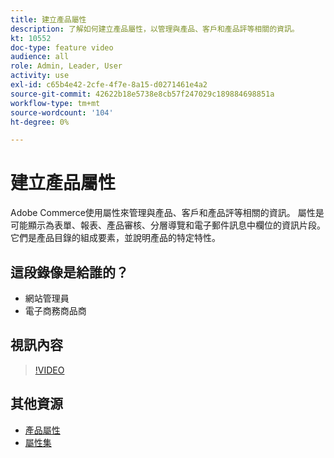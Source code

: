 ```yaml
---
title: 建立產品屬性
description: 了解如何建立產品屬性，以管理與產品、客戶和產品評等相關的資訊。
kt: 10552
doc-type: feature video
audience: all
role: Admin, Leader, User
activity: use
exl-id: c65b4e42-2cfe-4f7e-8a15-d0271461e4a2
source-git-commit: 42622b18e5738e8cb57f247029c189884698851a
workflow-type: tm+mt
source-wordcount: '104'
ht-degree: 0%

---
```


# 建立產品屬性

Adobe Commerce使用屬性來管理與產品、客戶和產品評等相關的資訊。 屬性是可能顯示為表單、報表、產品審核、分層導覽和電子郵件訊息中欄位的資訊片段。 它們是產品目錄的組成要素，並說明產品的特定特性。

## 這段錄像是給誰的？

- 網站管理員
- 電子商務商品商

## 視訊內容

>[!VIDEO](https://video.tv.adobe.com/v/343749?quality=12&learn=on)

## 其他資源

- [產品屬性](https://docs.magento.com/user-guide/catalog/product-attributes.html)
- [屬性集](https://docs.magento.com/user-guide/stores/attribute-sets.html)
